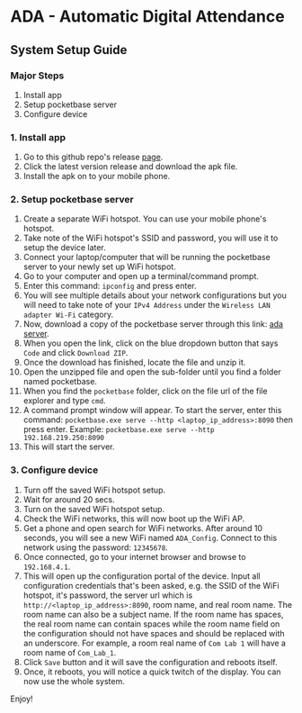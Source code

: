 # ADA - Automatic Digital Attendance

## System Setup Guide

### Major Steps

1. Install app
2. Setup pocketbase server
3. Configure device

### 1. Install app

1. Go to this github repo's release [page](https://github.com/vimsmoke/ada_admin_app/releases).
2. Click the latest version release and download the apk file.
3. Install the apk on to your mobile phone.

### 2. Setup pocketbase server

1. Create a separate WiFi hotspot. You can use your mobile phone's hotspot.
2. Take note of the WiFi hotspot's SSID and password, you will use it to setup the device later.
3. Connect your laptop/computer that will be running the pocketbase server to your newly set up WiFi hotspot.
4. Go to your computer and open up a terminal/command prompt.
5. Enter this command: `ipconfig` and press enter.
6. You will see multiple details about your network configurations but you will need to take note of your `IPv4 Address` under the `Wireless LAN adapter Wi-Fi` category.
7. Now, download a copy of the pocketbase server through this link: [ada server](https://github.com/vimsmoke/automatic_digital_attendance).
8. When you open the link, click on the blue dropdown button that says `Code` and click `Download ZIP`.
9. Once the download has finished, locate the file and unzip it.
10. Open the unzipped file and open the sub-folder until you find a folder named pocketbase. 
11. When you find the `pocketbase` folder, click on the file url of the file explorer and type `cmd`.
12. A command prompt window will appear. To start the server, enter this command: `pocketbase.exe serve --http <laptop_ip_address>:8090` then press enter. Example: `pocketbase.exe serve --http 192.168.219.250:8090`
13. This will start the server.

### 3. Configure device

1. Turn off the saved WiFi hotspot setup.
2. Wait for around 20 secs. 
3. Turn on the saved WiFi hotspot setup.
4. Check the WiFi networks, this will now boot up the WiFi AP.
5. Get a phone and open search for WiFi networks. After around 10 seconds, you will see a new WiFi named `ADA_Config`. Connect to this network using the password: `12345678`.
6. Once connected, go to your internet browser and browse to `192.168.4.1`.
7. This will open up the configuration portal of the device. Input all configuration credentials that's been asked, e.g. the SSID of the WiFi hotspot, it's password, the server url which is `http://<laptop_ip_address>:8090`, room name, and real room name. The room name can also be a subject name. If the room name has spaces, the real room name can contain spaces while the room name field on the configuration should not have spaces and should be replaced with an underscore. For example, a room real name of `Com Lab 1` will have a room name of `Com_Lab_1`.
8. Click `Save` button and it will save the configuration and reboots itself. 
9. Once, it reboots, you will notice a quick twitch of the display. You can now use the whole system.

Enjoy!